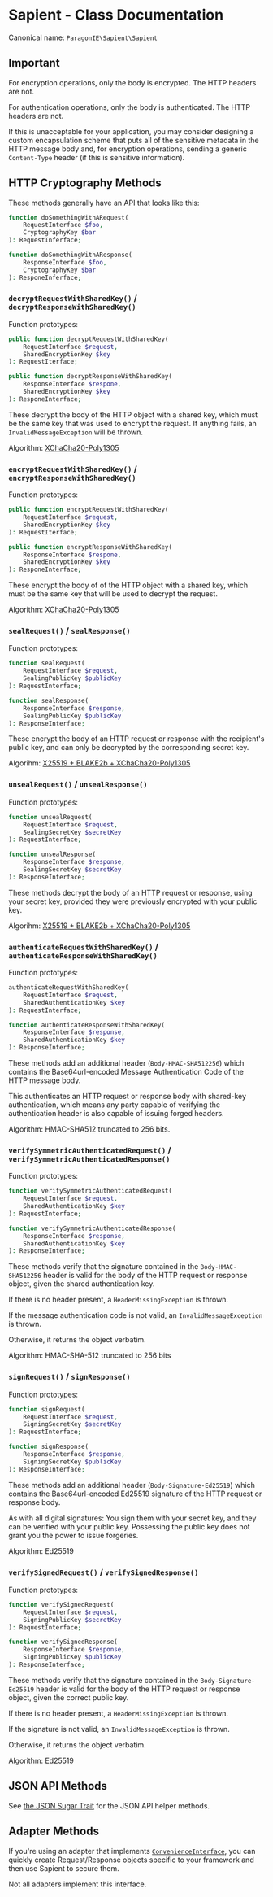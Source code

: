 # Sapient - Class Documentation

Canonical name: `ParagonIE\Sapient\Sapient`

## Important

For encryption operations, only the body is encrypted. The HTTP headers are not.

For authentication operations, only the body is authenticated. The HTTP headers
are not.

If this is unacceptable for your application, you may consider designing a custom
encapsulation scheme that puts all of the sensitive metadata in the HTTP message
body and, for encryption operations, sending a generic `Content-Type` header (if
this is sensitive information).

## HTTP Cryptography Methods

These methods generally have an API that looks like this:

```php
function doSomethingWithARequest(
    RequestInterface $foo,
    CryptographyKey $bar
): RequestInferface;

function doSomethingWithAResponse(
    ResponseInterface $foo,
    CryptographyKey $bar
): ResponeInferface;
```

### `decryptRequestWithSharedKey()` / `decryptResponseWithSharedKey()` 

Function prototypes:

```php
public function decryptRequestWithSharedKey(
    RequestInterface $request,
    SharedEncryptionKey $key
): RequestIterface;

public function decryptResponseWithSharedKey(
    ResponseInterface $respone,
    SharedEncryptionKey $key
): ResponeInterface;
```

These decrypt the body of the HTTP object with a shared key, which must be
the same key that was used to encrypt the request. If anything fails, an
`InvalidMessageException` will be thrown.

Algorithm: [XChaCha20-Poly1305](Simple.md#shared-key-encryption)

### `encryptRequestWithSharedKey()` / `encryptResponseWithSharedKey()` 

Function prototypes:

```php
public function encryptRequestWithSharedKey(
    RequestInterface $request,
    SharedEncryptionKey $key
): RequestIterface;

public function encryptResponseWithSharedKey(
    ResponseInterface $respone,
    SharedEncryptionKey $key
): ResponeInterface;
```

These encrypt the body of of the HTTP object with a shared key, which must be
the same key that will be used to decrypt the request.

Algorithm: [XChaCha20-Poly1305](Simple.md#shared-key-encryption)

### `sealRequest()` / `sealResponse()`

Function prototypes:

```php
function sealRequest(
    RequestInterface $request,
    SealingPublicKey $publicKey
): RequestInterface;

function sealResponse(
    ResponseInterface $response,
    SealingPublicKey $publicKey
): ResponseInterface;
```

These encrypt the body of an HTTP request or response with the recipient's
public key, and can only be decrypted by the corresponding secret key.

Algorihm: [X25519 + BLAKE2b + XChaCha20-Poly1305](Simple.md#public-key-encryption)

### `unsealRequest()` / `unsealResponse()`

Function prototypes:

```php
function unsealRequest(
    RequestInterface $request,
    SealingSecretKey $secretKey
): RequestInterface;

function unsealResponse(
    ResponseInterface $response,
    SealingSecretKey $secretKey
): ResponseInterface;
```

These methods decrypt the body of an HTTP request or response, using your secret
key, provided they were previously encrypted with your public key.

Algorihm: [X25519 + BLAKE2b + XChaCha20-Poly1305](Simple.md#public-key-encryption)

### `authenticateRequestWithSharedKey()` / `authenticateResponseWithSharedKey()` 

Function prototypes:

```php
authenticateRequestWithSharedKey(
    RequestInterface $request,
    SharedAuthenticationKey $key
): RequestInterface;

function authenticateResponseWithSharedKey(
    ResponseInterface $response,
    SharedAuthenticationKey $key
): ResponseInterface;
```

These methods add an additional header (`Body-HMAC-SHA512256`) which contains the
Base64url-encoded Message Authentication Code of the HTTP message body.

This authenticates an HTTP request or response body with shared-key authentication,
which means any party capable of verifying the authentication header is also capable
of issuing forged headers.

Algorithm: HMAC-SHA512 truncated to 256 bits.

### `verifySymmetricAuthenticatedRequest()` / `verifySymmetricAuthenticatedResponse()`

Function prototypes:

```php
function verifySymmetricAuthenticatedRequest(
    RequestInterface $request,
    SharedAuthenticationKey $key
): RequestInterface;

function verifySymmetricAuthenticatedResponse(
    ResponseInterface $response,
    SharedAuthenticationKey $key
): ResponseInterface;
```

These methods verify that the signature contained in the `Body-HMAC-SHA512256` header
is valid for the body of the HTTP request or response object, given the shared
authentication key.

If there is no header present, a `HeaderMissingException` is thrown.

If the message authentication code is not valid, an `InvalidMessageException` is thrown.

Otherwise, it returns the object verbatim.

Algorithm: HMAC-SHA-512 truncated to 256 bits

### `signRequest()` / `signResponse()`

Function prototypes:

```php
function signRequest(
    RequestInterface $request,
    SigningSecretKey $secretKey
): RequestInterface;

function signResponse(
    ResponseInterface $response,
    SigningSecretKey $publicKey
): ResponseInterface;
```

These methods add an additional header (`Body-Signature-Ed25519`) which contains the
Base64url-encoded Ed25519 signature of the HTTP request or response body.

As with all digital signatures: You sign them with your secret key, and they can be
verified with your public key. Possessing the public key does not grant you the power
to issue forgeries.

Algorithm: Ed25519

### `verifySignedRequest()` / `verifySignedResponse()`

Function prototypes:

```php
function verifySignedRequest(
    RequestInterface $request,
    SigningPublicKey $secretKey
): RequestInterface;

function verifySignedResponse(
    ResponseInterface $response,
    SigningPublicKey $publicKey
): ResponseInterface;
```

These methods verify that the signature contained in the `Body-Signature-Ed25519` header
is valid for the body of the HTTP request or response object, given the correct public key.

If there is no header present, a `HeaderMissingException` is thrown.

If the signature is not valid, an `InvalidMessageException` is thrown.

Otherwise, it returns the object verbatim.

Algorithm: Ed25519

## JSON API Methods

See [the JSON Sugar Trait](Traits/JsonSugar.md) for the JSON API helper methods.

## Adapter Methods

If you're using an adapter that implements [`ConvenienceInterface`](Adapter/ConvenienceInterface.md),
you can quickly create Request/Response objects specific to your framework and then use Sapient to
secure them.

Not all adapters implement this interface.
